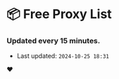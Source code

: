 # :package: Free Proxy List
### Updated every 15 minutes.

- Last updated: `2024-10-25 18:31`

:heart:
